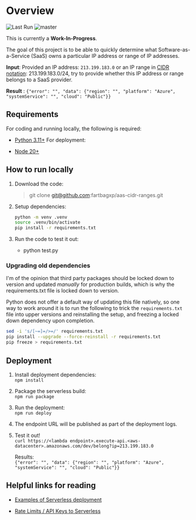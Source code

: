 # Overview

![Last Run](https://github.com/fartbagxp/aas-cidr-ranges/actions/workflows/main.yml/badge.svg)
![master](https://img.shields.io/github/last-commit/fartbagxp/aas-cidr-ranges/master)

This is currently a **Work-In-Progress**.

The goal of this project is to be able to quickly determine what Software-as-a-Service (SaaS) owns a particular IP address or range of IP addresses.

**Input**: Provided an IP address: `213.199.183.0` or an IP range in [CIDR notation](https://en.wikipedia.org/wiki/Classless_Inter-Domain_Routing): 213.199.183.0/24, try to provide whether this IP address or range belongs to a SaaS provider.

**Result** : `{"error": "", "data": {"region": "", "platform": "Azure", "systemService": "", "cloud": "Public"}}`

## Requirements

For coding and running locally, the following is required:

- [Python 3.11+](https://www.python.org/downloads/)
  For deployment:

- [Node 20+](https://nodejs.org/en/)

## How to run locally

1. Download the code:
   > git clone git@github.com:fartbagxp/aas-cidr-ranges.git
1. Setup dependencies:

   ```bash
   python -m venv .venv
   source .venv/bin/activate
   pip install -r requirements.txt
   ```

1. Run the code to test it out:
   - python test.py

### Upgrading old dependencies

I'm of the opinion that third party packages should be locked down to version and updated _manually_ for production builds, which is why the requirements.txt file is locked down to version.

Python does not offer a default way of updating this file natively, so one way to work around it is to run the following to trick the `requirements.txt` file into upper versions and reinstalling the setup, and freezing a locked down dependency upon completion.

```bash
sed -i 's/[~=]=/>=/' requirements.txt
pip install --upgrade --force-reinstall -r requirements.txt
pip freeze > requirements.txt
```

## Deployment

1. Install deployment dependencies:  
   `npm install`
1. Package the serverless build:  
   `npm run package`
1. Run the deployment:  
   `npm run deploy`
1. The endpoint URL will be published as part of the deployment logs.
1. Test it out!  
   `curl https://<lambda endpoint>.execute-api.<aws-datacenter>.amazonaws.com/dev/belong?ip=213.199.183.0`

   Results:  
   `{"error": "", "data": {"region": "", "platform": "Azure", "systemService": "", "cloud": "Public"}}`

## Helpful links for reading

- [Examples of Serverless deployment](https://github.com/serverless/examples)

- [Rate Limits / API Keys to Serverless](https://www.serverless.com/framework/docs/providers/aws/events/apigateway/)
